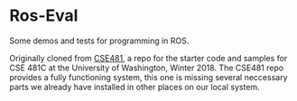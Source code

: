 # Ros-Eval
Some demos and tests for programming in ROS.

Originally cloned from [CSE481](https://github.com/cse481wi18/cse481wi18/wiki), a repo for the starter code and samples for CSE 481C at the University of Washington, Winter 2018. The CSE481 repo provides a fully functioning system, this one is missing several neccessary parts we already have installed in other places on our local system.
